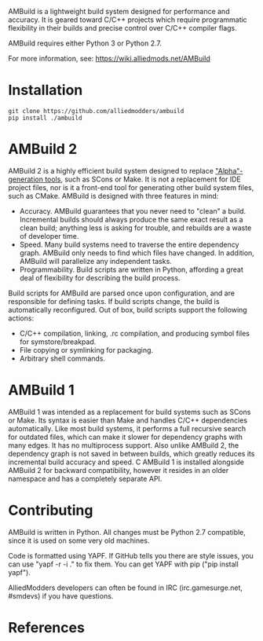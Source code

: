 AMBuild is a lightweight build system designed for performance and accuracy. It is geared toward C/C++ projects which require programmatic flexibility in their builds and precise control over C/C++ compiler flags.

AMBuild requires either Python 3 or Python 2.7.

For more information, see: https://wiki.alliedmods.net/AMBuild

# Installation

```
git clone https://github.com/alliedmodders/ambuild
pip install ./ambuild
```

# AMBuild 2

AMBuild 2 is a highly efficient build system designed to replace ["Alpha"-generation tools][1], such as SCons or Make. It is not a replacement for IDE project files, nor is it a front-end tool for generating other build system files, such as CMake. AMBuild is designed with three features in mind:

* Accuracy. AMBuild guarantees that you never need to "clean" a build. Incremental builds should always produce the same exact result as a clean build; anything less is asking for trouble, and rebuilds are a waste of developer time.
* Speed. Many build systems need to traverse the entire dependency graph. AMBuild only needs to find which files have changed. In addition, AMBuild will parallelize any independent tasks.
* Programmability. Build scripts are written in Python, affording a great deal of flexibility for describing the build process.

Build scripts for AMBuild are parsed once upon configuration, and are responsible for defining tasks. If build scripts change, the build is automatically reconfigured. Out of box, build scripts support the following actions:
* C/C++ compilation, linking, .rc compilation, and producing symbol files for symstore/breakpad.
* File copying or symlinking for packaging.
* Arbitrary shell commands.

# AMBuild 1

AMBuild 1 was intended as a replacement for build systems such as SCons or Make. Its syntax is easier than Make and handles C/C++ dependencies automatically. Like most build systems, it performs a full recursive search for outdated files, which can make it slower for dependency graphs with many edges. It has no multiprocess support. Also unlike AMBuild 2, the dependency graph is not saved in between builds, which greatly reduces its incremental build accuracy and speed.
C
AMBuild 1 is installed alongside AMBuild 2 for backward compatibility, however it resides in an older namespace and has a completely separate API.

# Contributing

AMBuild is written in Python. All changes must be Python 2.7 compatible, since it is used on some very old machines.

Code is formatted using YAPF. If GitHub tells you there are style issues, you can use "yapf -r -i ." to fix them. You can get YAPF with pip ("pip install yapf").

AlliedModders developers can often be found in IRC (irc.gamesurge.net, #smdevs) if you have questions.

# References

[1]: <http://gittup.org/tup/build_system_rules_and_algorithms.pdf> "Build System Rules and Algorithms by Mike Shal"
